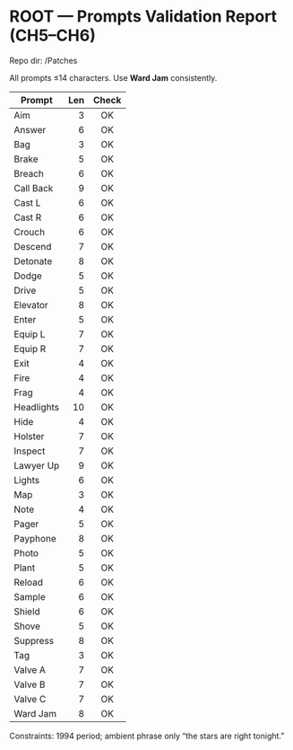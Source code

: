 # ROOT — Prompts Validation Report (CH5–CH6)
Repo dir: /Patches

All prompts ≤14 characters. Use **Ward Jam** consistently.

| Prompt | Len | Check |
|---|---:|:---:|
| Aim | 3 | OK |
| Answer | 6 | OK |
| Bag | 3 | OK |
| Brake | 5 | OK |
| Breach | 6 | OK |
| Call Back | 9 | OK |
| Cast L | 6 | OK |
| Cast R | 6 | OK |
| Crouch | 6 | OK |
| Descend | 7 | OK |
| Detonate | 8 | OK |
| Dodge | 5 | OK |
| Drive | 5 | OK |
| Elevator | 8 | OK |
| Enter | 5 | OK |
| Equip L | 7 | OK |
| Equip R | 7 | OK |
| Exit | 4 | OK |
| Fire | 4 | OK |
| Frag | 4 | OK |
| Headlights | 10 | OK |
| Hide | 4 | OK |
| Holster | 7 | OK |
| Inspect | 7 | OK |
| Lawyer Up | 9 | OK |
| Lights | 6 | OK |
| Map | 3 | OK |
| Note | 4 | OK |
| Pager | 5 | OK |
| Payphone | 8 | OK |
| Photo | 5 | OK |
| Plant | 5 | OK |
| Reload | 6 | OK |
| Sample | 6 | OK |
| Shield | 6 | OK |
| Shove | 5 | OK |
| Suppress | 8 | OK |
| Tag | 3 | OK |
| Valve A | 7 | OK |
| Valve B | 7 | OK |
| Valve C | 7 | OK |
| Ward Jam | 8 | OK |

Constraints: 1994 period; ambient phrase only “the stars are right tonight.”
